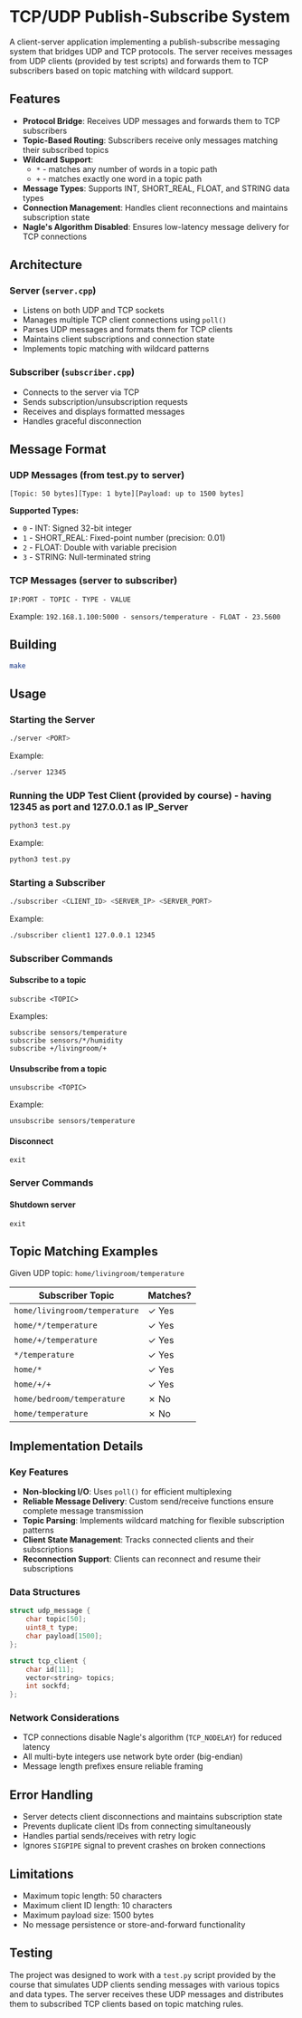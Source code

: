# TCP/UDP Publish-Subscribe System

A client-server application implementing a publish-subscribe messaging system that bridges UDP and TCP protocols. The server receives messages from UDP clients (provided by test scripts) and forwards them to TCP subscribers based on topic matching with wildcard support.

## Features

- **Protocol Bridge**: Receives UDP messages and forwards them to TCP subscribers
- **Topic-Based Routing**: Subscribers receive only messages matching their subscribed topics
- **Wildcard Support**: 
  - `*` - matches any number of words in a topic path
  - `+` - matches exactly one word in a topic path
- **Message Types**: Supports INT, SHORT_REAL, FLOAT, and STRING data types
- **Connection Management**: Handles client reconnections and maintains subscription state
- **Nagle's Algorithm Disabled**: Ensures low-latency message delivery for TCP connections

## Architecture

### Server (`server.cpp`)
- Listens on both UDP and TCP sockets
- Manages multiple TCP client connections using `poll()`
- Parses UDP messages and formats them for TCP clients
- Maintains client subscriptions and connection state
- Implements topic matching with wildcard patterns

### Subscriber (`subscriber.cpp`)
- Connects to the server via TCP
- Sends subscription/unsubscription requests
- Receives and displays formatted messages
- Handles graceful disconnection

## Message Format

### UDP Messages (from test.py to server)
```
[Topic: 50 bytes][Type: 1 byte][Payload: up to 1500 bytes]
```

**Supported Types:**
- `0` - INT: Signed 32-bit integer
- `1` - SHORT_REAL: Fixed-point number (precision: 0.01)
- `2` - FLOAT: Double with variable precision
- `3` - STRING: Null-terminated string

### TCP Messages (server to subscriber)
```
IP:PORT - TOPIC - TYPE - VALUE
```

Example: `192.168.1.100:5000 - sensors/temperature - FLOAT - 23.5600`

## Building

```bash
make
```

## Usage

### Starting the Server
```bash
./server <PORT>
```

Example:
```bash
./server 12345
```

### Running the UDP Test Client (provided by course) - having 12345 as port and 127.0.0.1 as IP_Server
```bash
python3 test.py
```

Example:
```bash
python3 test.py
```

### Starting a Subscriber
```bash
./subscriber <CLIENT_ID> <SERVER_IP> <SERVER_PORT>
```

Example:
```bash
./subscriber client1 127.0.0.1 12345
```

### Subscriber Commands

#### Subscribe to a topic
```
subscribe <TOPIC>
```

Examples:
```
subscribe sensors/temperature
subscribe sensors/*/humidity
subscribe +/livingroom/+
```

#### Unsubscribe from a topic
```
unsubscribe <TOPIC>
```

Example:
```
unsubscribe sensors/temperature
```

#### Disconnect
```
exit
```

### Server Commands

#### Shutdown server
```
exit
```

## Topic Matching Examples

Given UDP topic: `home/livingroom/temperature`

| Subscriber Topic | Matches? |
|-----------------|----------|
| `home/livingroom/temperature` | ✓ Yes |
| `home/*/temperature` | ✓ Yes |
| `home/+/temperature` | ✓ Yes |
| `*/temperature` | ✓ Yes |
| `home/*` | ✓ Yes |
| `home/+/+` | ✓ Yes |
| `home/bedroom/temperature` | ✗ No |
| `home/temperature` | ✗ No |

## Implementation Details

### Key Features

- **Non-blocking I/O**: Uses `poll()` for efficient multiplexing
- **Reliable Message Delivery**: Custom send/receive functions ensure complete message transmission
- **Topic Parsing**: Implements wildcard matching for flexible subscription patterns
- **Client State Management**: Tracks connected clients and their subscriptions
- **Reconnection Support**: Clients can reconnect and resume their subscriptions

### Data Structures

```cpp
struct udp_message {
    char topic[50];
    uint8_t type;
    char payload[1500];
};

struct tcp_client {
    char id[11];
    vector<string> topics;
    int sockfd;
};
```

### Network Considerations

- TCP connections disable Nagle's algorithm (`TCP_NODELAY`) for reduced latency
- All multi-byte integers use network byte order (big-endian)
- Message length prefixes ensure reliable framing

## Error Handling

- Server detects client disconnections and maintains subscription state
- Prevents duplicate client IDs from connecting simultaneously
- Handles partial sends/receives with retry logic
- Ignores `SIGPIPE` signal to prevent crashes on broken connections

## Limitations

- Maximum topic length: 50 characters
- Maximum client ID length: 10 characters
- Maximum payload size: 1500 bytes
- No message persistence or store-and-forward functionality

## Testing

The project was designed to work with a `test.py` script provided by the course that simulates UDP clients sending messages with various topics and data types. The server receives these UDP messages and distributes them to subscribed TCP clients based on topic matching rules.

